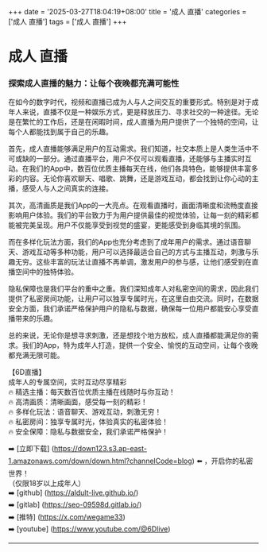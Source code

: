 +++
date = '2025-03-27T18:04:19+08:00'
title = '成人 直播'
categories = ['成人 直播']
tags = ['成人 直播']
+++

# 成人 直播

### 探索成人直播的魅力：让每个夜晚都充满可能性

在如今的数字时代，视频和直播已成为人与人之间交互的重要形式。特别是对于成年人来说，直播不仅是一种娱乐方式，更是释放压力、寻求社交的一种途径。无论是在繁忙的工作后，还是在闲暇时间，成人直播为用户提供了一个独特的空间，让每个人都能找到属于自己的乐趣。

首先，成人直播能够满足用户的互动需求。我们知道，社交本质上是人类生活中不可或缺的一部分。通过直播平台，用户不仅可以观看直播，还能够与主播实时互动。在我们的App中，数百位优质主播每天在线，他们各具特色，能够提供丰富多彩的内容。无论你喜欢聊天、唱歌、跳舞，还是游戏互动，都会找到让你心动的主播，感受人与人之间真实的连接。

其次，高清画质是我们App的一大亮点。在观看直播时，画面清晰度和流畅度直接影响用户体验。我们的平台致力于为用户提供最佳的视觉体验，让每一刻的精彩都能被完美呈现。用户不仅能享受到视觉的盛宴，更能感受到身临其境的氛围。

而在多样化玩法方面，我们的App也充分考虑到了成年用户的需求。通过语音聊天、游戏互动等多种功能，用户可以选择最适合自己的方式与主播互动，刺激与乐趣无穷。这些丰富的玩法让直播不再单调，激发用户的参与感，让他们感受到在直播空间中的独特体验。

隐私保障也是我们平台的重中之重。我们深知成年人对私密空间的需求，因此我们提供了私密房间功能，让用户可以独享专属时光，在这里自由交流。同时，在数据安全方面，我们承诺严格保护用户的隐私与数据，确保每一位用户都能安心享受直播带来的乐趣。

总的来说，无论你是想寻求刺激，还是想找个地方放松，成人直播都能满足你的需求。我们的App，特为成年人打造，提供一个安全、愉悦的互动空间，让每个夜晚都充满无限可能。

【6D直播】  
成年人的专属空间，实时互动尽享精彩  
🔥 精选主播：每天数百位优质主播在线随时与你互动！  
🔥 高清画质：清晰画面，感受每一刻的精彩！  
🔥 多样化玩法：语音聊天、游戏互动，刺激无穷！  
🔥 私密房间：独享专属时光，体验真实的私密体验！  
🔥 安全保障：隐私与数据安全，我们承诺严格保护！  

➡️ [立即下载] (https://down123.s3.ap-east-1.amazonaws.com/down/down.html?channelCode=blog) ⬅️ ，开启你的私密世界！  
（仅限18岁以上成年人）  
➡️ [github] (https://aldult-live.github.io/)  
➡️ [gitlab] (https://seo-09598d.gitlab.io/)  
➡️ [推特] (https://x.com/wegame33)  
➡️ [youtube] (https://www.youtube.com/@6Dlive)  

---
